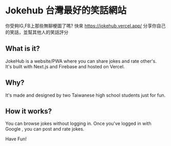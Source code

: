 # Jokehub 台灣最好的笑話網站
你受夠IG,FB上那些無聊梗圖了嗎?
快來 https://jokehub.vercel.app/ 分享你自己的笑話，並幫其他人的笑話評分

## What is it?
JokeHub is a website/PWA where you can share jokes and rate other's.  
It's built with Next.js and Firebase and hosted on Vercel.  

## Why?
It's made and designed by two Taiwanese high school students just for fun.

## How it works?
You can browse jokes without logging in.
Once you've logged in with Google , you can post and rate jokes.
  
  
Have Fun!
